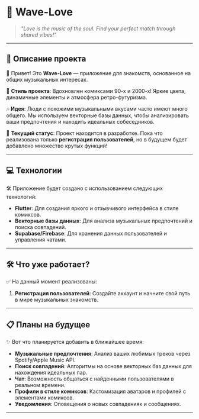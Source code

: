 # 🎵 **Wave-Love**  
> *"Love is the music of the soul. Find your perfect match through shared vibes!"*  

---

## 📌 **Описание проекта**  
👋 Привет! Это **Wave-Love** — приложение для знакомств, основанное на общих музыкальных интересах.  

🎨 **Стиль проекта**: Вдохновлен комиксами 90-х и 2000-х! Яркие цвета, динамичные элементы и атмосфера ретро-футуризма.  

🎶 **Идея**: Люди с похожими музыкальными вкусами часто имеют много общего. Мы используем векторные базы данных, чтобы анализировать ваши предпочтения и находить идеальных собеседников.  

📌 **Текущий статус**: Проект находится в разработке. Пока что реализована только **регистрация пользователей**, но в будущем будет добавлено множество крутых функций!  

---

## 💻 **Технологии**  
🛠️ Приложение будет создано с использованием следующих технологий:  

- **Flutter**: Для создания яркого и отзывчивого интерфейса в стиле комиксов.  
- **Векторные базы данных**: Для анализа музыкальных предпочтений и поиска совпадений.  
- **Supabase/Firebase**: Для хранения данных пользователей и управления чатами.  

---

## 🛠️ **Что уже работает?**  
✅ На данный момент реализованы:  

1. **Регистрация пользователей**: Создайте аккаунт и начните свой путь в мире музыкальных знакомств.  
 

---

## 📋 **Планы на будущее**  
✨ Вот что планируется добавить в ближайшее время:  

- **Музыкальные предпочтения**: Анализ ваших любимых треков через Spotify/Apple Music API.  
- **Поиск совпадений**: Алгоритмы на основе векторных баз данных для нахождения идеальных пар.  
- **Чат**: Возможность общаться с найденными пользователями в реальном времени.  
- **Профили в стиле комиксов**: Кастомизация аватаров и профилей с элементами комиксов.  
- **Уведомления**: Оповещения о новых совпадениях и сообщениях.  

---

